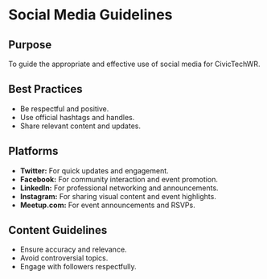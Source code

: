 # Social Media Guidelines

## Purpose

To guide the appropriate and effective use of social media for CivicTechWR.

## Best Practices

- Be respectful and positive.
- Use official hashtags and handles.
- Share relevant content and updates.

## Platforms

- **Twitter:** For quick updates and engagement.
- **Facebook:** For community interaction and event promotion.
- **LinkedIn:** For professional networking and announcements.
- **Instagram:** For sharing visual content and event highlights.
- **Meetup.com:** For event announcements and RSVPs.

## Content Guidelines

- Ensure accuracy and relevance.
- Avoid controversial topics.
- Engage with followers respectfully.
